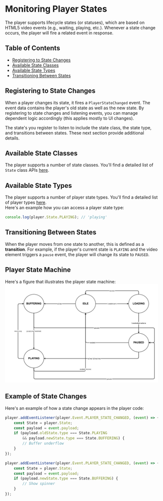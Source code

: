 
# Monitoring Player States  

The player supports lifecycle states (or statuses), which are based on HTML5 video events (e.g., waiting, playing, etc.). Whenever a state change occurs, the player will fire a related event in response.

## Table of Contents
  - [Registering to State Changes](#registering-to-state-changed)
  - [Available State Classes](#state-class)
  - [Available State Types](#state-types)
  - [Transitioning Between States](#transitions-between-states)

## Registering to State Changes  

When a player changes its state, it fires a `PlayerStateChanged` event. The event data contains the player's old state as well as the new state. By registering to state changes and listening events, you can manage dependent logic accordingly (this applies mostly to UI changes).

The state's you register to listen to include the state class, the state type, and transitions between states. These next section provide additional details.

## Available State Classes  

The player supports a number of state classes. You'll find a detailed list of `State` class APIs [here]().

## Available State Types  

The player supports a number of player state types. You'll find a detailed list of player types [here]().
<br>Here's an example how you can access a player state type:
```js
console.log(player.State.PLAYING); // 'playing'
```
## Transitioning Between States  

When the player moves from one state to another, this is defined as a **transition**. For example, if the player's current state is `PLAYING` and the video element triggers a `pause` event, the player will change its state to `PAUSED`.


## Player State Machine  

Here's a figure that illustrates the player state machine:
![player-state-machine](./images/player-state-machine.jpg)



## Example of State Changes  

Here's an example of how a state change appears in the player code:

```js
player.addEventListener(player.Event.PLAYER_STATE_CHANGED, (event) => {
    const State = player.State;
    const payload = event.payload;
    if (payload.oldState.type === State.PLAYING
        && payload.newState.type === State.BUFFERING) {
        // Buffer underflow
    }
});
```

```js
player.addEventListener(player.Event.PLAYER_STATE_CHANGED, (event) => {
    const State = player.State;
    const payload = event.payload;
    if (payload.newState.type === State.BUFFERING) {
        // Show spinner
    }
});
```
